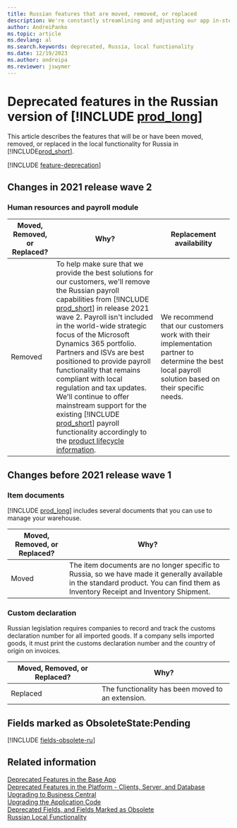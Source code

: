 ```yaml
---
title: Russian features that are moved, removed, or replaced
description: We're constantly streamlining and adjusting our app in-step with market developments. Read about the features for Russia that we have moved, removed, or replaced.
author: AndreiPanko
ms.topic: article
ms.devlang: al
ms.search.keywords: deprecated, Russia, local functionality
ms.date: 12/19/2023
ms.author: andreipa
ms.reviewer: jswymer
---
```


# Deprecated features in the Russian version of [!INCLUDE [prod_long](../includes/prod_long.md)]

This article describes the features that will be or have been moved, removed, or replaced in the local functionality for Russia in [!INCLUDE[prod_short](../includes/prod_short.md)].

[!INCLUDE [feature-deprecation](../includes/feature-deprecation.md)]

## Changes in 2021 release wave 2

### Human resources and payroll module

|Moved, Removed, or Replaced?|Why?|Replacement availability|
|----|----|----|
|Removed| To help make sure that we provide the best solutions for our customers, we'll remove the Russian payroll capabilities from [!INCLUDE [prod_short](../includes/prod_short.md)] in release 2021 wave 2. Payroll isn't included in the world-wide strategic focus of the Microsoft Dynamics 365 portfolio. Partners and ISVs are best positioned to provide payroll functionality that remains compliant with local regulation and tax updates. We'll continue to offer mainstream support for the existing [!INCLUDE [prod_short](../includes/prod_short.md)] payroll functionality accordingly to the [product lifecycle information](/lifecycle/products/?products=dynamics&terms=Business%20Central%20on-premises).|We recommend that our customers work with their implementation partner to determine the best local payroll solution based on their specific needs.|

## Changes before 2021 release wave 1

### Item documents

[!INCLUDE [prod_long](../includes/prod_long.md)] includes several documents that you can use to manage your warehouse.  

|Moved, Removed, or Replaced?|Why?|
|----|----|
|Moved| The item documents are no longer specific to Russia, so we have made it generally available in the standard product. You can find them as Inventory Receipt and Inventory Shipment. |

### Custom declaration
Russian legislation requires companies to record and track the customs declaration number for all imported goods. If a company sells imported goods, it must print the customs declaration number and the country of origin on invoices.

|Moved, Removed, or Replaced?|Why?|
|----|----|
|Replaced| The functionality has been moved to an extension. |

## Fields marked as ObsoleteState:Pending

[!INCLUDE [fields-obsolete-ru](../includes/fields-obsolete-ru.md)]

## Related information

[Deprecated Features in the Base App](deprecated-features-w1.md)  
[Deprecated Features in the Platform - Clients, Server, and Database](deprecated-features-platform.md)  
[Upgrading to Business Central](upgrading-to-business-central.md)  
[Upgrading the Application Code](upgrading-the-application-code.md)  
[Deprecated Fields, and Fields Marked as Obsolete](deprecated-fields.md)  
[Russian Local Functionality](/dynamics365/business-central/LocalFunctionality/Russia/russia-local-functionality)  
